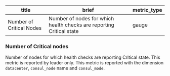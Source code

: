 title | brief | metric_type
------|-------|------------
Number of Critical Nodes | Number of nodes for which health checks are reporting Critical state | gauge

### Number of Critical nodes
Number of nodes for which health checks are reporting Critical state. This metric is reported by leader only. This metric is reported with the dimension `datacenter`, `consul_node` name and `consul_mode`.